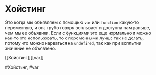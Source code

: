 # Хойстинг

Это когда мы объявляем с помощью `var` или `function` какую-то переменную, и она грубо говоря всплывает и доступна нам раньше, чем мы ее объявили. 
Если с функциями это еще нормально и можно как-то это использовать, то с переменными лучше так не делать, потому что можно нарваться на `undefined`, так как при всплытии значение не объявлено.

[[Хойстинг]][[var]]

#Хойстинг, #var